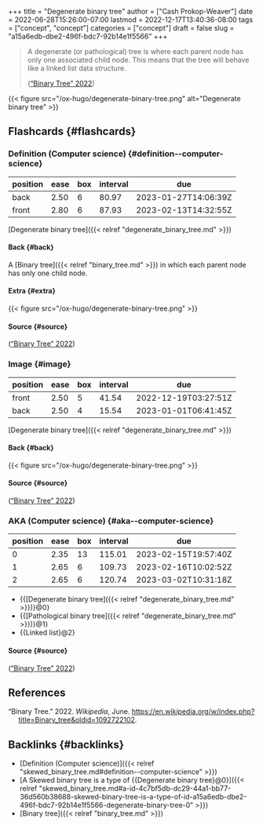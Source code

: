 +++
title = "Degenerate binary tree"
author = ["Cash Prokop-Weaver"]
date = 2022-06-28T15:26:00-07:00
lastmod = 2022-12-17T13:40:36-08:00
tags = ["concept", "concept"]
categories = ["concept"]
draft = false
slug = "a15a6edb-dbe2-496f-bdc7-92b14e1f5566"
+++

> A degenerate (or pathological) tree is where each parent node has only one associated child node. This means that the tree will behave like a linked list data structure.
>
> (<a href="#citeproc_bib_item_1">“Binary Tree” 2022</a>)

{{< figure src="/ox-hugo/degenerate-binary-tree.png" alt="Degenerate binary tree" >}}


## Flashcards {#flashcards}


### Definition (Computer science) {#definition--computer-science}

| position | ease | box | interval | due                  |
|----------|------|-----|----------|----------------------|
| back     | 2.50 | 6   | 80.97    | 2023-01-27T14:06:39Z |
| front    | 2.80 | 6   | 87.93    | 2023-02-13T14:32:55Z |

[Degenerate binary tree]({{< relref "degenerate_binary_tree.md" >}})


#### Back {#back}

A [Binary tree]({{< relref "binary_tree.md" >}}) in which each parent node has only one child node.


#### Extra {#extra}

{{< figure src="/ox-hugo/degenerate-binary-tree.png" >}}


#### Source {#source}

(<a href="#citeproc_bib_item_1">“Binary Tree” 2022</a>)


### Image {#image}

| position | ease | box | interval | due                  |
|----------|------|-----|----------|----------------------|
| front    | 2.50 | 5   | 41.54    | 2022-12-19T03:27:51Z |
| back     | 2.50 | 4   | 15.54    | 2023-01-01T06:41:45Z |

[Degenerate binary tree]({{< relref "degenerate_binary_tree.md" >}})


#### Back {#back}

{{< figure src="/ox-hugo/degenerate-binary-tree.png" >}}


#### Source {#source}

(<a href="#citeproc_bib_item_1">“Binary Tree” 2022</a>)


### AKA (Computer science) {#aka--computer-science}

| position | ease | box | interval | due                  |
|----------|------|-----|----------|----------------------|
| 0        | 2.35 | 13  | 115.01   | 2023-02-15T19:57:40Z |
| 1        | 2.65 | 6   | 109.73   | 2023-02-16T10:02:52Z |
| 2        | 2.65 | 6   | 120.74   | 2023-03-02T10:31:18Z |

-   {{[Degenerate binary tree]({{< relref "degenerate_binary_tree.md" >}})}@0}
-   {{[Pathological binary tree]({{< relref "degenerate_binary_tree.md" >}})}@1}
-   {{Linked list}@2}


#### Source {#source}

(<a href="#citeproc_bib_item_1">“Binary Tree” 2022</a>)

## References

<style>.csl-entry{text-indent: -1.5em; margin-left: 1.5em;}</style><div class="csl-bib-body">
  <div class="csl-entry"><a id="citeproc_bib_item_1"></a>“Binary Tree.” 2022. <i>Wikipedia</i>, June. <a href="https://en.wikipedia.org/w/index.php?title=Binary_tree&oldid=1092722102">https://en.wikipedia.org/w/index.php?title=Binary_tree&#38;oldid=1092722102</a>.</div>
</div>


## Backlinks {#backlinks}

-   [Definition (Computer science)]({{< relref "skewed_binary_tree.md#definition--computer-science" >}})
-   [A Skewed binary tree is a type of {{Degenerate binary tree}@0}]({{< relref "skewed_binary_tree.md#a-id-4c7bf5db-dc29-44a1-bb77-36d560b38688-skewed-binary-tree-is-a-type-of-id-a15a6edb-dbe2-496f-bdc7-92b14e1f5566-degenerate-binary-tree-0" >}})
-   [Binary tree]({{< relref "binary_tree.md" >}})
